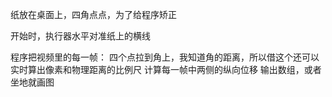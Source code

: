 纸放在桌面上，四角点点，为了给程序矫正

开始时，执行器水平对准纸上的横线


程序把视频里的每一帧：
    四个点拉到角上，我知道角的距离，所以借这个还可以实时算出像素和物理距离的比例尺
    计算每一帧中两侧的纵向位移
    输出数组，或者坐地就画图